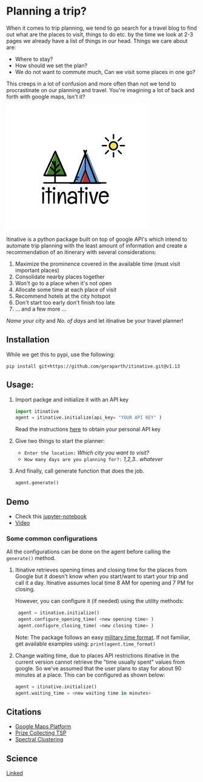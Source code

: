 # Planning a trip?

When it comes to trip planning, we tend to go search for a travel blog to find out 
what are the places to visit, things to do etc. by the time we look at 2-3 pages we 
already have a list of things in our head. Things we care about are:

- Where to stay?
- How should we set the plan?
- We do not want to commute much, Can we visit some places in one go?

This creeps in a lot of confusion and more often than not we tend to 
procrastinate on our planning and travel. You're imagining a lot of back and forth with
google maps, Isn't it?

![img](./static/decoration.png)

Itinative is a python package built on top of google API's which intend to automate 
trip planning with the least amount of information and create a recommendation of an 
itinerary with several considerations: 

1. Maximize the prominence covered in the available time (must visit important places)
2. Consolidate nearby places together
3. Won't go to a place when it's not open
4. Allocate some time at each place of visit
5. Recommend hotels at the city hotspot
6. Don't start too early don't finish too late
7. ... and a few more ...

_Name your city_ and _No. of days_ and let itinative be your travel planner!

## Installation

While we get this to pypi, use the following: 
```
pip install git+https://github.com/geraparth/itinative.git@v1.13
```

## Usage:
1. Import packge and initialize it with an API key
    ```python
   import itinative
   agent = itinative.initialize(api_key= "YOUR API KEY" )
    ```
    Read the instructions 
[here](https://developers.google.com/maps/documentation/javascript/get-api-key#creating-api-keys) 
to obtain your personal API key

3. Give two things to start the planner:

   - `Enter the location:` _Which city you want to visit?_
   - `How many days are you planning for?:` _1,2,3.. whatever_


3. And finally, call generate function that does the job.

    ```python
   agent.generate()
    ```
## Demo

- Check this [jupyter-notebook](https://github.com/geraparth/itinative/blob/main/examples/Demo.ipynb)
- [Video](https://drive.google.com/file/d/1ipLp0wxH7c0ujVEsFsnYZe3syHVy1-c3/view?usp=sharing)

### Some common configurations
All the configurations can be done on the agent before calling the `generate()` method.

1. Itinative retrieves opening times and closing time for the places from Google but it 
doesn't know when you start/want to start your trip and call it a day. Itinative assumes local time
8 AM for opening and 7 PM for closing.

   However, you can configure it (if needed) using the utility methods:
   ```python
    agent = itinative.initialize()
    agent.configure_opening_time( <new opening time> )
    agent.configure_closing_time( <new closing time> )
   ```
   Note: The package follows an easy [military time format](https://militaryconnection.com/military-time/). 
   If not familiar, get available examples using: `print(agent.time_format)`
2. Change waiting time, due to places API restrictions itinative in the current version cannot retrieve
the "time usually spent" values from google. So we've assumed that the user plans to stay for about 90 minutes at
a place. This can be configured as shown below:
   ```python
   agent = itinative.initialize()
   agent.waiting_time = <new waiting time in minutes>
   ```

## Citations
- [Google Maps Platform](https://developers.google.com/maps)
- [Prize Collecting TSP](https://github.com/pigna90/PCTSPTW)
- [Spectral Clustering](https://scikit-learn.org/stable/modules/generated/sklearn.cluster.SpectralClustering.html)

## Science
[Linked](https://drive.google.com/file/d/1hDT6tTc8spL4AIZB8JFZzpFQvc58PbYM/view?usp=sharing)

